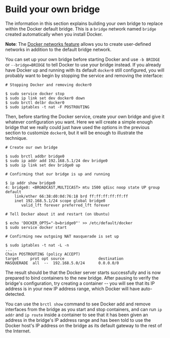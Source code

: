 <!--[metadata]>
+++
title = "Build your own bridge"
description = "Learn how to build your own bridge interface"
keywords = ["docker, bridge, docker0, network"]
[menu.main]
parent = "smn_networking_def"
+++
<![end-metadata]-->

# Build your own bridge

The information in this section explains building your own bridge to replace within the Docker default bridge. This is a `bridge` network named
`bridge` created automatically when you install Docker.  

**Note**: The [Docker networks feature](../dockernetworks.md) allows you to create user-defined networks in addition to the default bridge network.


You can set up your own bridge before starting Docker and use `-b BRIDGE` or `--bridge=BRIDGE` to tell Docker to use your bridge instead.  If you already have Docker up and running with its default `docker0` still configured, you will probably want to begin by stopping the service and removing the interface:

```
# Stopping Docker and removing docker0

$ sudo service docker stop
$ sudo ip link set dev docker0 down
$ sudo brctl delbr docker0
$ sudo iptables -t nat -F POSTROUTING
```

Then, before starting the Docker service, create your own bridge and give it
whatever configuration you want.  Here we will create a simple enough bridge
that we really could just have used the options in the previous section to
customize `docker0`, but it will be enough to illustrate the technique.

```
# Create our own bridge

$ sudo brctl addbr bridge0
$ sudo ip addr add 192.168.5.1/24 dev bridge0
$ sudo ip link set dev bridge0 up

# Confirming that our bridge is up and running

$ ip addr show bridge0
4: bridge0: <BROADCAST,MULTICAST> mtu 1500 qdisc noop state UP group default
    link/ether 66:38:d0:0d:76:18 brd ff:ff:ff:ff:ff:ff
    inet 192.168.5.1/24 scope global bridge0
       valid_lft forever preferred_lft forever

# Tell Docker about it and restart (on Ubuntu)

$ echo 'DOCKER_OPTS="-b=bridge0"' >> /etc/default/docker
$ sudo service docker start

# Confirming new outgoing NAT masquerade is set up

$ sudo iptables -t nat -L -n
...
Chain POSTROUTING (policy ACCEPT)
target     prot opt source               destination
MASQUERADE  all  --  192.168.5.0/24      0.0.0.0/0
```

The result should be that the Docker server starts successfully and is now
prepared to bind containers to the new bridge.  After pausing to verify the
bridge's configuration, try creating a container -- you will see that its IP
address is in your new IP address range, which Docker will have auto-detected.

You can use the `brctl show` command to see Docker add and remove interfaces
from the bridge as you start and stop containers, and can run `ip addr` and `ip
route` inside a container to see that it has been given an address in the
bridge's IP address range and has been told to use the Docker host's IP address
on the bridge as its default gateway to the rest of the Internet.
